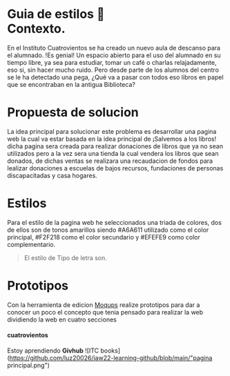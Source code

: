 # Guia de estilos  :wave: <br>Contexto.
En el Instituto Cuatrovientos se ha creado un nuevo aula de descanso para el alumnado. !Es genial! Un espacio abierto para el uso del alumnado en su tiempo libre, ya sea para estudiar, tomar un café o charlas relajadamente, eso si, sin hacer mucho ruido.
Pero desde parte de los alumnos del centro se le ha detectado una pega, ¿Qué va a pasar con todos eso libros en papel que se encontraban en la antigua Biblioteca?

# Propuesta de solucion
La idea principal para solucionar este problema es desarrollar una pagina web la cual va estar basada en la idea principal de ¡Salvemos a los libros! dicha pagina sera creada para realizar donaciones de libros que ya no sean utilizados pero a la vez sera una tienda la cual vendera los libros que sean donados, de dichas ventas se realizara una recaudacion de fondos para lealizar donaciones a escuelas de bajos recursos, fundaciones de personas discapacitadas y casa hogares.


# Estilos
Para el estilo de la pagina web he seleccionados una triada de colores, dos de ellos son de tonos amarillos siendo #A6A611  utilizado como el color principal, #F2F218 como el color secundario y #EFEFE9 como color complementario.

>El estilo de Tipo de letra son.

# Prototipos
Con la herramienta de edicion [Moqups](https://moqups.com) realize prototipos para dar a conocer un poco el concepto que tenia pensado para realizar la web dividiendo la web en cuatro secciones




#### cuatrovientos
Estoy aprendiendo **Givhub**
![ITC books](https://github.com/luz20026/iaw22-learning-github/blob/main/"pagina principal.png")

